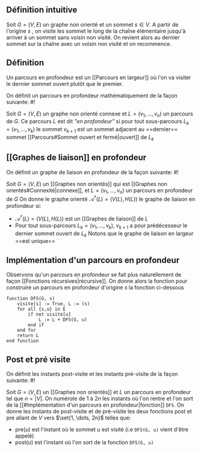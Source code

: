## Définition intuitive
Soit $G = (V, E)$ un graphe non orienté et un sommet $s \in V$. A partir de l'origine $s$ , on visite les sommet le long de la chaîne élémentaire jusqu'à arriver à un sommet sans voisin non visité. On revient alors au dernier sommet sur la chaîne avec un voisin non visité et on recommence.

## Définition
Un parcours en profondeur est un [[Parcours en largeur]] où l'on va visiter le dernier sommet ouvert plutôt que le premier.

On définit un parcours en profondeur mathématiquement de la façon suivante: #!

Soit $G=(V, E)$ un graphe non orienté connexe et $L=(v_1, \dots, v_n)$ un parcours de $G$.
Ce parcours $L$ est dit *"en profondeur"* si pour tout sous-parcours $L_k = (v_1, \dots, v_k)$ le sommet $v_{k+1}$ est un sommet adjacent au ==dernier== sommet [[Parcours#Sommet ouvert et fermé|ouvert]] de $L_k$

## [[Graphes de liaison]] en profondeur

On définit un graphe de liaison en profondeur de la façon suivante: #!

Soit $G = (V, E)$ un [[Graphes non orientés]] qui est [[Graphes non orientés#Connexité|connexe]], et $L = (v_1, \dots, v_n)$ un parcours en profondeur de $G$
On donne le graphe orienté $\mathcal A^*(L) = (V(L), H(L))$ le graphe de liaison en profondeur si:
- $\mathcal A^*(L) = (V(L), H(L))$ est un [[Graphes de liaison]] de $L$
- Pour tout sous-parcours $L_k =(v_1, \dots, v_k)$, $v_{k+1}$ a pour prédécesseur le dernier sommet ouvert de $L_k$
Notons que le graphe de liaison en largeur ==est unique==

## Implémentation d'un parcours en profondeur
Observons qu'un parcours en profondeur se fait plus naturellement de façon [[Fonctions récursives|récursive]].
On donne alors la fonction pour construire un parcours en profondeur d'origine $s$ la fonction ci-dessous

```
function DFS(G, s)
	visite[s] := True, L := (s)
	for all {s,u} in E
		if not visite[u]
			L := L + DFS(G, u)
		end if
	end for
	return L
end function
```

## Post et pré visite
On définit les instants post-visite et les instants pré-visite de la façon suivante: #!

Soit $G = (V, E)$ un [[Graphes non orientés]] et $L$ un parcours en profondeur tel que $n = |V|$. On numérote de $1$ à $2n$ les instants où l'on rentre et l'on sort de la [[#Implémentation d'un parcours en profondeur|fonction]] `DFS`.
On donne les instants de post-visite et de pré-visite les deux fonctions $\text{post}$ et $\text{pre}$ allant de $V$ vers $\set{1, \dots, 2n}$ telles que:
- $\text{pre}(u)$ est l'instant où le sommet $u$ est visité (i.e `DFS(G, u)` vient d'être appelé)
- $\text{post}(u)$ est l'instant où l'on sort de la fonction `DFS(G, u)`